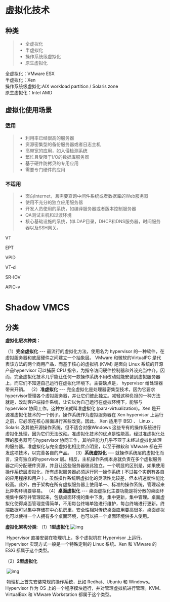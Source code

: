 # 虚拟化技术
## 种类
>* 全虚拟化
>* 半虚拟化
>* 操作系统级虚拟化  
>* 原生虚拟化  

全虚拟化：VMware ESX  
半虚拟化：Xen  
操作系统级虚拟化:AIX workload partition / Solaris zone  
原生虚拟化：Intel AMD
## 虚拟化使用场景
### 适用
>* 利用率已经很高的服务器
>* 资源密集型的备份服务器或者日志主机
>* 高带宽的应用，如入侵检测系统
>* 繁忙且受限于I/O的数据库服务器
>* 基于硬件防拷贝的专用应用
>* 需要专门硬件的应用  

### 不适用
>* 面向Internet，且需要查询中间件系统或者数据库的Web服务器
>* 使用不充分的独立应用服务器
>* 开发人员使用的系统，如编译服务器或者版本控制服务器
>* QA测试主机和过渡环境
>* 核心基础设施的系统，如LDAP目录，DHCP和DNS服务器，时间服务器以及SSH网关。






VT

EPT

VPID

VT-d

SR-IOV

APIC-v

Shadow VMCS
=======
## 分类

**虚拟化层次种类：**

（1）**完全虚拟化** ---  最流行的虚拟化方法，使用名为 hypervisor 的一种软件，在虚拟服务器和底层硬件之间建立一个抽象层。 VMware  和微软的VirtualPC 是代表该方法的两个商用产品，而基于核心的虚拟机 (KVM) 是面向 Linux 系统的开源产品hypervisor  可以捕获 CPU  指令，为指令访问硬件控制器和外设充当中介。因而，完全虚拟化技术几乎能让任何一款操作系统不用改动就能安装到虚拟服务器上，而它们不知道自己运行在虚拟化环境下。主要缺点是， hypervisor 给处理器带来开销。
（2）**准虚拟化** --- 完全虚拟化是处理器密集型技术，因为它要求  hypervisor管理各个虚拟服务器，并让它们彼此独立。减轻这种负担的一种方法就是，改动客户端操作系统，让它以为自己运行在虚拟环境下，能够与hypervisor 协同工作。这种方法就叫准虚拟化 (para-virtualization)。Xen 是开源准虚拟化技术的一个例子。操作系统作为虚拟服务器在  Xen hypervisor 上运行之前，它必须在核心层面进行某些改变。因此， Xen 适用于 BSD 、 Linux 、 Solaris  及其他开源操作系统，但不适合对像Windows  这些专有的操作系统进行虚拟化处理，因为它们无法改动。准虚拟化技术的优点是性能高。经过准虚拟化处理的服务器可与hypervisor  协同工作，其响应能力几乎不亚于未经过虚拟化处理的服务器。准虚拟化与完全虚拟化相比优点明显，以至于微软和 VMware  都在开发这项技术，以完善各自的产品。
（3）**系统虚拟化** ---  就操作系统层的虚拟化而言，没有独立的hypervisor  层。相反，主机操作系统本身就负责在多个虚拟服务器之间分配硬件资源，并且让这些服务器彼此独立。一个明显的区别是，如果使用操作系统层虚拟化，所有虚拟服务器必须运行同一操作系统 ( 不过每个实例有各自的应用程序和用户 ) 。虽然操作系统层虚拟化的灵活性比较差，但本机速度性能比较高。此外，由于架构在所有虚拟服务器上使用单一、标准的操作系统，管理起来比异构环境要容易。
（4）**桌面虚拟化** ---  桌面虚拟化主要功能是将分散的桌面环境集中保存并管理起来，包括桌面环境的集中下发，集中更新，集中管理。桌面虚拟化使得桌面管理变得简单，不用每台终端单独进行维护，每台终端进行更新。终端数据可以集中存储在中心机房里，安全性相对传统桌面应用要高很多。桌面虚拟化可以使得一个人拥有多个桌面环境，也可以把一个桌面环境供多人使用。

**虚拟化架构分类:**
​（1）**1型虚拟化**
​      ![img](D:\wfbook\Image\k\1618472-20190329134603647-370306872.png)

​       Hypervisor 直接安装在物理机上，多个虚拟机在 Hypervisor 上运行。Hypervisor 实现方式一般是一个特殊定制的 Linux 系统。Xen 和 VMware 的 ESXi 都属于这个类型。

（2）**2型虚拟化**

​      ![img](D:\wfbook\Image\k\1618472-20190329135045351-342284420.png)

​      物理机上首先安装常规的操作系统，比如 Redhat、Ubuntu 和 Windows。Hypervisor 作为  OS 上的一个程序模块运行，并对管理虚拟机进行管理。KVM、VirtualBox 和 VMware Workstation 都属于这个类型。